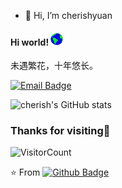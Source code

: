 <!---
cherishyuan/cherishyuan is a ✨ special ✨ repository because its `README.md` (this file) appears on your GitHub profile.
!--->

- 👋 Hi, I’m cherishyuan
#### Hi world!  <img src="https://github.com/XuYuQuan0713/Picture/blob/main/Earth.gif" width="20px">

未遇繁花，十年悠长。

[![Email Badge](https://img.shields.io/badge/-Email-c14438?style=flat-square&logo=Gmail&logoColor=white&link=mailto:xu.yuquan@outlook.com)](mailto:xu.yuquan@outlook.com)

![cherish's GitHub stats](https://github-readme-stats.vercel.app/api?username=cherishyuan&theme=merko&&show_icons=true)

### Thanks for visiting:eyes:
![VisitorCount](https://profile-counter.glitch.me/cherishyuan/count.svg)

⭐️ From [![Github Badge](https://img.shields.io/badge/-Github-232323?style=flat-square&logo=Github&logoColor=white&link=https://github.com/cherishyuan)](https://github.com/cherishyuan)

